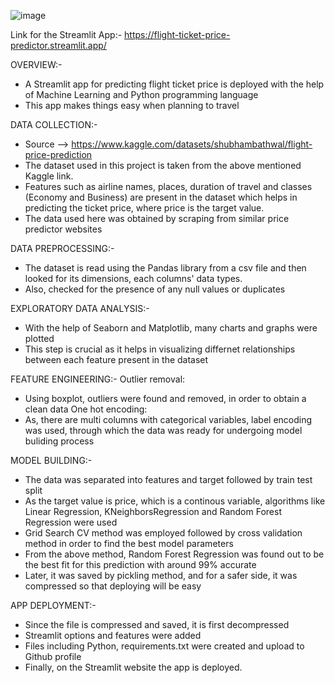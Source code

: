 ![image](https://github.com/Rika290/Flight-Price-Prediction/assets/126352441/64478008-6b7f-4a06-a53c-b61d46446612)

Link for the Streamlit App:- https://flight-ticket-price-predictor.streamlit.app/

OVERVIEW:-
- A Streamlit app for predicting flight ticket price is deployed with the help of Machine Learning and Python programming language
- This app makes things easy when planning to travel
  
DATA COLLECTION:-
- Source --> https://www.kaggle.com/datasets/shubhambathwal/flight-price-prediction
- The dataset used in this project is taken from the above mentioned Kaggle link.
- Features such as airline names, places, duration of travel and classes (Economy and Business) are present in the dataset which helps in predicting the ticket price, where price is the target value.
- The data used here was obtained by scraping from similar price predictor websites

DATA PREPROCESSING:-
- The dataset is read using the Pandas library from a csv file and then looked for its dimensions, each columns' data types.
- Also, checked for the presence of any null values or duplicates

EXPLORATORY DATA ANALYSIS:-
- With the help of Seaborn and Matplotlib, many charts and graphs were plotted
- This step is crucial as it helps in visualizing differnet relationships between each feature present in the dataset
  
FEATURE ENGINEERING:-
Outlier removal:
- Using boxplot, outliers were found and removed, in order to obtain a clean data
One hot encoding:
- As, there are multi columns with categorical variables, label encoding was used, through which the data was ready for undergoing model buliding process

MODEL BUILDING:-
- The data was separated into features and target followed by train test split
- As the target value is price, which is a continous variable, algorithms like Linear Regression, KNeighborsRegression and Random Forest Regression were used
- Grid Search CV method was employed followed by cross validation method in order to find the best model parameters
- From the above method, Random Forest Regression was found out to be the best fit for this prediction with around 99% accurate
- Later, it was saved by pickling method, and for a safer side, it was compressed so that deploying will be easy

APP DEPLOYMENT:-
- Since the file is compressed and saved, it is first decompressed
- Streamlit options and features were added
- Files including Python, requirements.txt were created and upload to Github profile
- Finally, on the Streamlit website the app is deployed.


